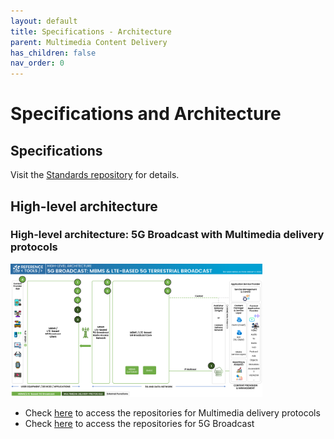```yaml
---
layout: default
title: Specifications - Architecture
parent: Multimedia Content Delivery
has_children: false
nav_order: 0
---
```

# Specifications and Architecture

## Specifications

Visit the [Standards repository](https://5g-mag.github.io/Standards/pages/data-collection-event-exposure.html) for details.

## High-level architecture

### High-level architecture: 5G Broadcast with Multimedia delivery protocols

<img src="../../assets/images/projects/5gbc_diagram.png" style="width: 80%">

 * Check [here](./repositories.html) to access the repositories for Multimedia delivery protocols
 * Check [here](../lte-based-5g-broadcast/repositories.html) to access the repositories for 5G Broadcast
